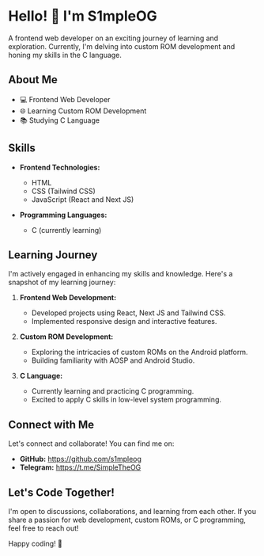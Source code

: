 # Hello! 👋 I'm S1mpleOG

A frontend web developer on an exciting journey of learning and exploration. Currently, I'm delving into custom ROM development and honing my skills in the C language.

## About Me

- 💻 Frontend Web Developer
- 🌐 Learning Custom ROM Development
- 📚 Studying C Language

## Skills

- **Frontend Technologies:**
  - HTML
  - CSS (Tailwind CSS)
  - JavaScript (React and Next JS)

- **Programming Languages:**
  - C (currently learning)

## Learning Journey

I'm actively engaged in enhancing my skills and knowledge. Here's a snapshot of my learning journey:

1. **Frontend Web Development:**
   - Developed projects using React, Next JS and Tailwind CSS.
   - Implemented responsive design and interactive features.

2. **Custom ROM Development:**
   - Exploring the intricacies of custom ROMs on the Android platform.
   - Building familiarity with AOSP and Android Studio.

3. **C Language:**
   - Currently learning and practicing C programming.
   - Excited to apply C skills in low-level system programming.

## Connect with Me

Let's connect and collaborate! You can find me on:

- **GitHub:** https://github.com/s1mpleog
- **Telegram:** https://t.me/SimpleTheOG

## Let's Code Together!

I'm open to discussions, collaborations, and learning from each other. If you share a passion for web development, custom ROMs, or C programming, feel free to reach out!

Happy coding! 🚀
